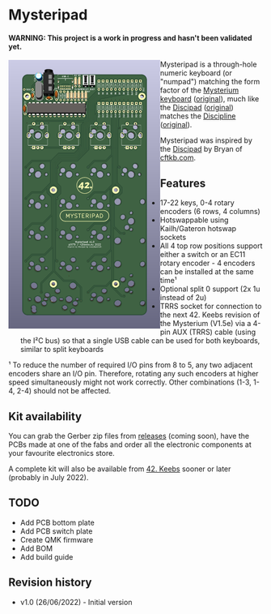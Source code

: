 # Mysteripad

#### WARNING: This project is a work in progress and hasn't been validated yet.

<img src="https://github.com/piit79/mysteripad/raw/main/mysteripad_pcb.png" width="300" align="left" alt="Mysteripad PCB" />

Mysteripad is a through-hole numeric keyboard (or "numpad") matching the form 
factor of the [Mysterium keyboard]((https://github.com/piit79/mysterium)) 
([original](https://github.com/coseyfannitutti/mysterium)), much like the 
[Discipad](https://github.com/piit79/discipad) 
([original](https://github.com/coseyfannitutti/discipad)) matches the 
[Discipline](https://github.com/piit79/discipline) 
([original](https://github.com/coseyfannitutti/discipline)).

Mysteripad was inspired by the [Discipad](https://github.com/coseyfannitutti/discipad) by Bryan of [cftkb.com](https://cftkb.com/).

## Features

* 17-22 keys, 0-4 rotary encoders (6 rows, 4 columns)
* Hotswappable using Kailh/Gateron hotswap sockets
* All 4 top row positions support either a switch or an EC11 rotary encoder - 4 encoders can be installed at the same time¹
* Optional split 0 support (2x 1u instead of 2u)
* TRRS socket for connection to the next 42. Keebs revision of the Mysterium (V1.5e) via a 4-pin AUX (TRRS) cable (using the I²C bus) so that a single USB cable can be used for both keyboards, similar to split keyboards

¹ To reduce the number of required I/O pins from 8 to 5, any two adjacent encoders share an I/O pin. Therefore, rotating any such encoders at higher speed simultaneously might not work correctly. Other combinations (1-3, 1-4, 2-4) should not be affected.

## Kit availability

You can grab the Gerber zip files from [releases](https://github.com/piit79/mysteripad/releases) (coming soon), have the PCBs made at one of the fabs and order all the electronic components at your favourite electronics store.

A complete kit will also be available from [42. Keebs](https://42keebs.eu/) sooner or later (probably in July 2022).

## TODO

* Add PCB bottom plate
* Add PCB switch plate
* Create QMK firmware
* Add BOM
* Add build guide

## Revision history

* v1.0 (26/06/2022) - Initial version